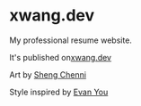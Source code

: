 # xwang.dev

My professional resume website. 

It's published on[xwang.dev](https://xwang.dev)

Art by [Sheng Chenni](https://shengchenni.com)

Style inspired by [Evan You](https://evanyou.me/)
